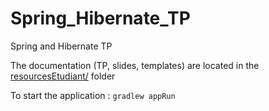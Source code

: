 # Spring_Hibernate_TP

Spring and Hibernate TP

The documentation (TP, slides, templates) are located in the [resourcesEtudiant/](resourcesEtudiant/) folder

To start the application : `gradlew appRun`

